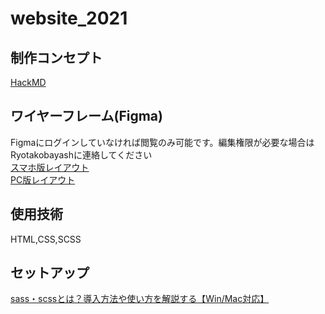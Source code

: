 # website_2021
## 制作コンセプト
[HackMD](https://hackmd.io/@kobayashi-ryota/HyvOAgXwd)

## ワイヤーフレーム(Figma)
Figmaにログインしていなければ閲覧のみ可能です。編集権限が必要な場合はRyotakobayashに連絡してください <br>
[スマホ版レイアウト](https://www.figma.com/file/OZ6HOJcTBCmReeEUfpbI7o/40thHP_%E3%82%B9%E3%83%9E%E3%83%9B?node-id=0%3A1)<br>
[PC版レイアウト](https://www.figma.com/file/dge02Vnj6DjMmrl3f7GdwO/40th_PC)<br>

## 使用技術
HTML,CSS,SCSS

## セットアップ
[sass・scssとは？導入方法や使い方を解説する【Win/Mac対応】](https://miya-system-works.com/blog/detail/112)
